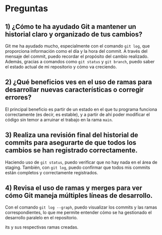 # Preguntas

## 1) ¿Cómo te ha ayudado Git a mantener un historial claro y organizado de tus cambios?

Git me ha ayudado mucho, especialmente con el comando `git log`, que proporciona información como el día y la hora del commit. A través del mensaje del commit, puedo recordar el propósito del cambio realizado. Además, gracias a comandos como `git status` y `git branch`, puedo saber el estado actual de mi repositorio y cómo va creciendo.

## 2) ¿Qué beneficios ves en el uso de ramas para desarrollar nuevas características o corregir errores?

El principal beneficio es partir de un estado en el que tu programa funciona correctamente (es decir, es estable), y a partir de ahí poder modificar el código sin temor a arruinar el trabajo en la rama `main`.

## 3) Realiza una revisión final del historial de commits para asegurarte de que todos los cambios se han registrado correctamente.

Haciendo uso de `git status`, puedo verificar que no hay nada en el área de staging. También, con `git log`, puedo confirmar que todos mis commits están completos y correctamente registrados.

## 4) Revisa el uso de ramas y merges para ver cómo Git maneja múltiples líneas de desarrollo.

Con el comando `git log --graph`, puedo visualizar los commits y las ramas correspondientes, lo que me permite entender cómo se ha gestionado el desarrollo paralelo en el repositorio.

its y sus respectivas ramas creadas. 